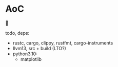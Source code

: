 # AoC

🎄

todo, deps:
  - rustc, cargo, clippy, rustfmt, cargo-instruments
  - llvm13, src + build (LTO?)
  - python3.10:
    + matplotlib
